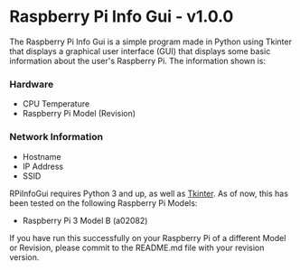 # Raspberry Pi Info Gui - v1.0.0
The Raspberry Pi Info Gui is a simple program made in Python using Tkinter that displays a graphical user interface (GUI) that displays some basic information about the user's Raspberry Pi. The information shown is:
### Hardware
- CPU Temperature
- Raspberry Pi Model (Revision)
### Network Information
- Hostname
- IP Address
- SSID

RPiInfoGui requires Python 3 and up, as well as [Tkinter](https://wiki.python.org/moin/TkInter). As of now, this has been tested on the following Raspberry Pi Models:

- Raspberry Pi 3 Model B (a02082)

If you have run this successfully on your Raspberry Pi of a different Model or Revision, please commit to the README.md file with your revision version.
